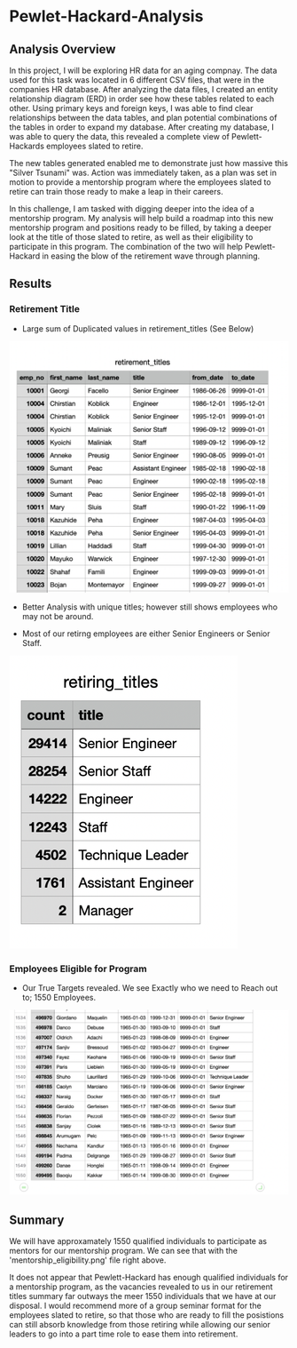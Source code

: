 # Pewlet-Hackard-Analysis

## Analysis Overview

In this project, I will be exploring HR data for an aging compnay. The data used for this task was located in 6 different CSV files, that were in the companies HR database. After analyzing the data files, I created an entity relationship diagram (ERD) in order see how these tables related to each other. Using primary keys and foreign keys, I was able to find clear relationships between the data tables, and plan potential combinations of the tables in order to expand my database. After creating my database, I was able to query the data, this revealed a complete view of Pewlett-Hackards employees slated to retire. 

The new tables generated enabled me to demonstrate just how massive this "Silver Tsunami" was. Action was immediately taken, as a plan was set in motion to provide a mentorship program where the employees slated to retire can train those ready to make a leap in their careers.

In this challenge, I am tasked with digging deeper into the idea of a mentorship program. My analysis will help build a roadmap into this new mentorship program and positions ready to be filled, by taking a deeper look at the title of those slated to retire, as well as their eligibility to participate in this program. The combination of the two will help Pewlett-Hackard in easing the blow of the retirement wave through planning.

## Results

### Retirement Title

- Large sum of Duplicated values in retirement_titles (See Below)

![](Resources/Retirement_titles.png)

- Better Analysis with unique titles; however still shows employees who may not be around.


- Most of our retirng employees are either Senior Engineers or Senior Staff.

![](Resources/retiring_titles.png)

### Employees Eligible for Program

- Our True Targets revealed. We see Exactly who we need to Reach out to; 1550 Employees.

![](Resources/mentorship_eligibilty.png)

## Summary

We will have approxamately 1550 qualified individuals to participate as mentors for our mentorship program. We can see that with the 'mentorship_eligibility.png' file right above.

It does not appear that Pewlett-Hackard has enough qualified individuals for a mentorship program, as the vacancies revealed to us in our retirement titles summary far outways the meer 1550 individuals that we have at our disposal. I would recommend more of a group seminar format for the employees slated to retire, so that those who are ready to fill the posistions can still absorb knowledge from those retiring while allowing our senior leaders to go into a part time role to ease them into retirement. 
